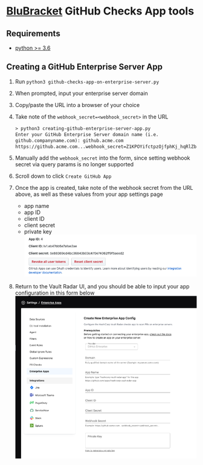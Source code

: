# [BluBracket](https://blubracket.com/) GitHub Checks App tools

## Requirements
- [python >= 3.6](https://www.python.org/downloads/)

## Creating a GitHub Enterprise Server App
1. Run `python3 github-checks-app-on-enterprise-server.py`
2. When prompted, input your enterprise server domain
3. Copy/paste the URL into a browser of your choice
4. Take note of the `webhook_secret=<webhook_secret>` in the URL
    ```
    > python3 creating-github-enterprise-server-app.py
    Enter your GitHub Enterprise Server domain name (i.e. github.companyname.com): github.acme.com
    https://github.acme.com...webhook_secret=Z1KPOYifctpzOjfphKj_hqRlZbrDOBG9AU7hgj7iPrk...
    ```
5. Manually add the `webhook_secret` into the form, since setting webhook secret via query params is no longer supported 
6. Scroll down to click `Create GitHub App`
   
7. Once the app is created, take note of the webhook secret from the URL above, as well as these values from your app settings page
    * app name
    * app ID
    * client ID
    * client secret
    * private key  
 ![GitHub Checks App Settings](github-checks-app-settings.png)
8. Return to the Vault Radar UI, and you should be able to input your app configuration in this form below
 ![Vault Radar UI GitHub Apps Form](vault-radar-ui-github-apps-form.png)

